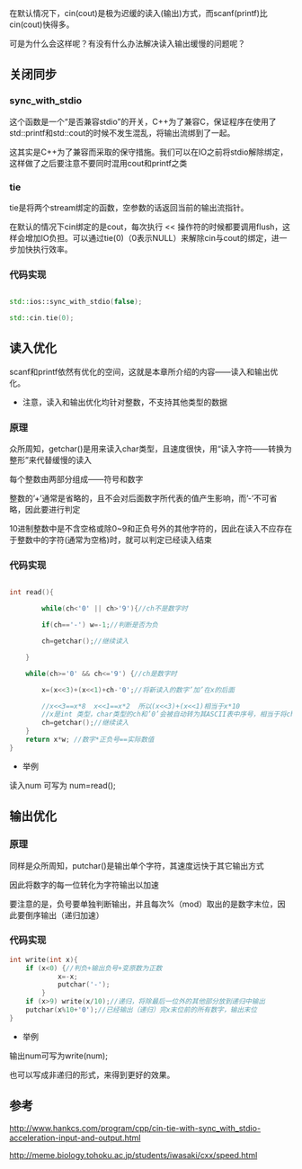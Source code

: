 在默认情况下，cin(cout)是极为迟缓的读入(输出)方式，而scanf(printf)比cin(cout)快得多。

可是为什么会这样呢？有没有什么办法解决读入输出缓慢的问题呢？

## 关闭同步

### sync_with_stdio

这个函数是一个“是否兼容stdio”的开关，C++为了兼容C，保证程序在使用了std::printf和std::cout的时候不发生混乱，将输出流绑到了一起。

这其实是C++为了兼容而采取的保守措施。我们可以在IO之前将stdio解除绑定，这样做了之后要注意不要同时混用cout和printf之类

### tie

tie是将两个stream绑定的函数，空参数的话返回当前的输出流指针。

在默认的情况下cin绑定的是cout，每次执行 << 操作符的时候都要调用flush，这样会增加IO负担。可以通过tie(0)（0表示NULL）来解除cin与cout的绑定，进一步加快执行效率。

### 代码实现

```cpp

std::ios::sync_with_stdio(false);

std::cin.tie(0);

```

## 读入优化

scanf和printf依然有优化的空间，这就是本章所介绍的内容——读入和输出优化。

* 注意，读入和输出优化均针对整数，不支持其他类型的数据

### 原理

众所周知，getchar()是用来读入char类型，且速度很快，用“读入字符——转换为整形”来代替缓慢的读入

每个整数由两部分组成——符号和数字

整数的’+’通常是省略的，且不会对后面数字所代表的值产生影响，而’-’不可省略，因此要进行判定

10进制整数中是不含空格或除0~9和正负号外的其他字符的，因此在读入不应存在于整数中的字符(通常为空格)时，就可以判定已经读入结束

### 代码实现

```cpp

int read(){

    	while(ch<'0' || ch>'9'){//ch不是数字时

		if(ch=='-') w=-1;//判断是否为负

		ch=getchar();//继续读入

	}

	while(ch>='0' && ch<='9') {//ch是数字时

		x=(x<<3)+(x<<1)+ch-'0';//将新读入的数字’加’在x的后面

		//x<<3==x*8  x<<1==x*2  所以(x<<3)+(x<<1)相当于x*10
		//x是int 类型，char类型的ch和’0’会被自动转为其ASCII表中序号，相当于将ch转化为对应数字
		ch=getchar();//继续读入
	}
	return x*w; //数字*正负号==实际数值
}
```

* 举例 

读入num 可写为 num=read();

## 输出优化

### 原理

同样是众所周知，putchar()是输出单个字符，其速度远快于其它输出方式 

因此将数字的每一位转化为字符输出以加速

要注意的是，负号要单独判断输出，并且每次%（mod）取出的是数字末位，因此要倒序输出（递归加速）

### 代码实现

```cpp
int write(int x){
	if (x<0) {//判负+输出负号+变原数为正数
    		x=-x;
        	putchar('-');
    	}
	if (x>9) write(x/10);//递归，将除最后一位外的其他部分放到递归中输出
	putchar(x%10+'0');//已经输出（递归）完x末位前的所有数字，输出末位
}
```

* 举例

输出num可写为write(num);

也可以写成非递归的形式，来得到更好的效果。

## 参考

http://www.hankcs.com/program/cpp/cin-tie-with-sync_with_stdio-acceleration-input-and-output.html

http://meme.biology.tohoku.ac.jp/students/iwasaki/cxx/speed.html
